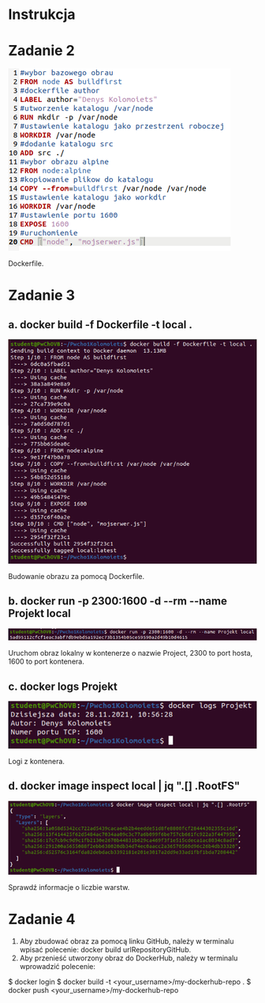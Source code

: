 # Instrukcja

# Zadanie 2 #
![alt text](https://github.com/DenisFromUkraine/Pwcho1Kolomoiets/blob/main/pics/Dockerfile.PNG "Dockerfile")

Dockerfile.
# Zadanie 3 #
## a. docker build -f Dockerfile -t local . ##
![alt text](https://github.com/DenisFromUkraine/Pwcho1Kolomoiets/blob/main/pics/docker%20build.PNG "docker build")

Budowanie obrazu za pomocą Dockerfile.
## b. docker run -p 2300:1600 -d --rm --name Projekt local ##
![alt text](https://github.com/DenisFromUkraine/Pwcho1Kolomoiets/blob/main/pics/docker%20run.PNG "docker run")

Uruchom obraz lokalny w kontenerze o nazwie Project, 2300 to port hosta, 1600 to port kontenera.
## c. docker logs Projekt ##
![alt text](https://github.com/DenisFromUkraine/Pwcho1Kolomoiets/blob/main/pics/docker%20logs.PNG "docker logs")

Logi z kontenera.
## d. docker image inspect local | jq ".[] .RootFS" ##
![alt text](https://github.com/DenisFromUkraine/Pwcho1Kolomoiets/blob/main/pics/image%20inspect.PNG "docker logs")

Sprawdź informacje o liczbie warstw.
# Zadanie 4 #
1. Aby zbudować obraz za pomocą linku GitHub, należy w terminalu wpisać polecenie: docker build urlRepositoryGitHub.
2. Aby przenieść utworzony obraz do DockerHub, należy w terminalu wprowadzić polecenie: 
  
  $ docker login
  $ docker build -t <your_username>/my-dockerhub-repo .
  $ docker push <your_username>/my-dockerhub-repo
